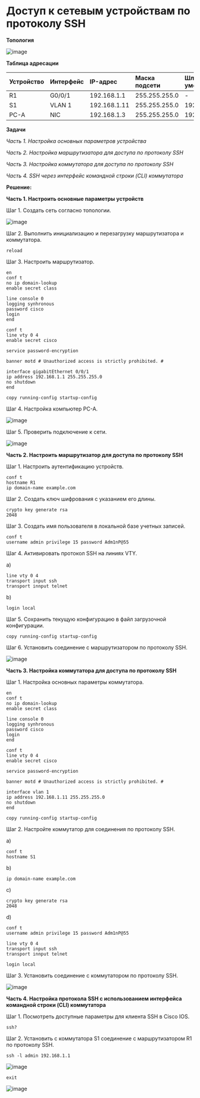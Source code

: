 # Доступ к сетевым устройствам по протоколу SSH

**Топология**

![image](https://user-images.githubusercontent.com/84719218/158599502-e680e4e0-734a-4579-8bef-ec243121d2e8.png)

**Таблица адресации**

| Устройство    | Интерфейс          | IP-адрес        |Маска подсети      |Шлюз по умолчанию |
| :-------------|:------------------ | :-------------- |:------------------|:-----------------|
| R1            | G0/0/1             | 192.168.1.1     | 255.255.255.0     |-                 |
| S1            | VLAN 1             | 192.168.1.11    | 255.255.255.0     | 192.168.1.1      |
| PC-A          | NIC                | 192.168.1.3     | 255.255.255.0     | 192.168.1.1      |

**Задачи**

*Часть 1. Настройка основных параметров устройства*

*Часть 2. Настройка маршрутизатора для доступа по протоколу SSH*

*Часть 3. Настройка коммутатора для доступа по протоколу SSH*

*Часть 4. SSH через интерфейс командной строки (CLI) коммутатора*

**Решение:**

**Часть 1. Настроить основные параметры устройств**

Шаг 1. Создать сеть согласно топологии.

![image](https://user-images.githubusercontent.com/84719218/158602705-dd685c8f-1c35-4aaa-a654-ab047a5f5495.png)

Шаг 2. Выполнить инициализацию и перезагрузку маршрутизатора и коммутатора.

```
reload
```

Шаг 3. Настроить маршрутизатор.

```
en
conf t
no ip domain-lookup
enable secret class
```

```
line console 0
logging synhronous
password cisco
login
end
```

```
conf t
line vty 0 4
enable secret cisco
```

```
service password-encryption
```

```
banner motd # Unauthorized access is strictly prohibited. #
```

```
interface gigabitEthernet 0/0/1
ip address 192.168.1.1 255.255.255.0
no shutdown
end
```

```
copy running-config startup-config
```

Шаг 4. Настройка компьютер PC-A.

![image](https://user-images.githubusercontent.com/84719218/158607709-f666eb4e-2a58-4c5b-a685-d7410090fb83.png)

Шаг 5. Проверить подключение к сети.

![image](https://user-images.githubusercontent.com/84719218/158608029-c1d369fa-a7f5-45a7-a8b7-e2c6dc00e0ae.png)

**Часть 2. Настроить маршрутизатор для доступа по протоколу SSH**

Шаг 1. Настроить аутентификацию устройств.

```
conf t
hostname R1
ip domain-name example.com
```

Шаг 2. Создать ключ шифрования с указанием его длины.

```
crypto key generate rsa
2048
```

Шаг 3. Создать имя пользователя в локальной базе учетных записей.

```
conf t
username admin privilege 15 password Adm1nP@55
```

Шаг 4. Активировать протокол SSH на линиях VTY.

a)
```
line vty 0 4
transport input ssh
transport innput telnet
```

b)
```
login local
```

Шаг 5. Сохранить текущую конфигурацию в файл загрузочной конфигурации.

```
copy running-config startup-config
```

Шаг 6. Установить соединение с маршрутизатором по протоколу SSH.

![image](https://user-images.githubusercontent.com/84719218/158615633-3b2eb75b-001d-4c7f-8cb9-f145ed1d559d.png)

**Часть 3. Настройка коммутатора для доступа по протоколу SSH**

Шаг 1. Настройка основных параметры коммутатора.

```
en
conf t
no ip domain-lookup
enable secret class
```

```
line console 0
logging synhronous
password cisco
login
end
```

```
conf t
line vty 0 4
enable secret cisco
```

```
service password-encryption
```

```
banner motd # Unauthorized access is strictly prohibited. #
```

```
interface vlan 1
ip address 192.168.1.11 255.255.255.0
no shutdown
end
```

```
copy running-config startup-config
```

Шаг 2. Настройте коммутатор для соединения по протоколу SSH.

a)
```
conf t
hostname S1
```

b)
```
ip domain-name example.com
```

c)
```
crypto key generate rsa
2048
```

d)
```
conf t
username admin privilege 15 password Adm1nP@55
```

```
line vty 0 4
transport input ssh
transport innput telnet
```

```
login local
```

Шаг 3. Установить соединение с коммутатором по протоколу SSH.

![image](https://user-images.githubusercontent.com/84719218/158619675-2122e992-54f0-4429-88aa-6d06520fac83.png)

**Часть 4. Настройка протокола SSH с использованием интерфейса командной строки (CLI) коммутатора**

Шаг 1. Посмотреть доступные параметры для клиента SSH в Cisco IOS.

```
ssh?
```

Шаг 2. Установить с коммутатора S1 соединение с маршрутизатором R1 по протоколу SSH.

```
ssh -l admin 192.168.1.1
```

![image](https://user-images.githubusercontent.com/84719218/158746058-99dc551b-9b98-4c01-b483-2ed425b7d344.png)

```
exit
```

![image](https://user-images.githubusercontent.com/84719218/158746260-40ef7e15-a580-43c0-bff4-c3d79dca4d6c.png)
